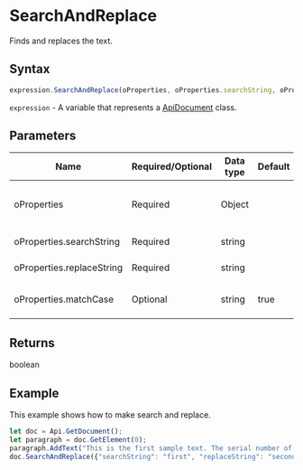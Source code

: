 # SearchAndReplace

Finds and replaces the text.

## Syntax

```javascript
expression.SearchAndReplace(oProperties, oProperties.searchString, oProperties.replaceString, oProperties.matchCase);
```

`expression` - A variable that represents a [ApiDocument](../ApiDocument.md) class.

## Parameters

| **Name** | **Required/Optional** | **Data type** | **Default** | **Description** |
| ------------- | ------------- | ------------- | ------------- | ------------- |
| oProperties | Required | Object |  | The properties to find and replace. |
| oProperties.searchString | Required | string |  | Search string. |
| oProperties.replaceString | Required | string |  | Replacement string. |
| oProperties.matchCase | Optional | string | true | Case sensitive or not. |

## Returns

boolean

## Example

This example shows how to make search and replace.

```javascript editor-docx
let doc = Api.GetDocument();
let paragraph = doc.GetElement(0);
paragraph.AddText("This is the first sample text. The serial number of this sample text was replaced here.");
doc.SearchAndReplace({"searchString": "first", "replaceString": "second"});
```
